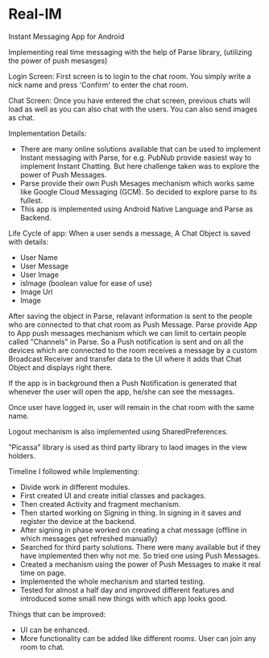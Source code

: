 # Real-IM
Instant Messaging App for Android

Implementing real time messaging with the help of Parse library, (utilizing the power of push mesasges)

Login Screen:
First screen is to login to the chat room. You simply write a nick name and press 'Confirm' to enter the chat room.

Chat Screen:
Once you have entered the chat screen, previous chats will load as well as you can also chat with the users.
You can also send images as chat.

Implementation Details:
- There are many online solutions available that can be used to implement Instant messaging with Parse, for e.g. PubNub provide easiest way to implement Instant Chatting. But here challenge taken was to explore the power of Push Messages.
- Parse provide their own Push Mesages mechanism which works same like Google Cloud Messaging (GCM). So decided to explore parse to its fullest.
- This app is implemented using Android Native Language and Parse as Backend.

Life Cycle of app:
When a user sends a message, A Chat Object is saved with details:
- User Name
- User Message
- User Image
- isImage (boolean value for ease of use)
- Image Url
- Image
	
After saving the object in Parse, relavant information is sent to the people who are connected to that chat room as Push Message. Parse provide App to App push messages mechanism which we can limit to certain people called "Channels" in Parse. So a Push notification is sent and on all the devices which are connected to the room receives a message by a custom Broadcast Receiver and transfer data to the UI where it adds that Chat Object and displays right there.

If the app is in background then a Push Notification is generated that whenever the user will open the app, he/she can see the messages.
	
Once user have logged in, user will remain in the chat room with the same name.

Logout mechanism is also implemented using SharedPreferences.

"Picassa" library is used as third party library to laod images in the view holders.

Timeline I followed while Implementing:
- Divide work in different modules.
- First created UI and create initial classes and packages.
- Then created Activity and fragment mechanism.
- Then started working on Signing in thing. In signing in it saves and register the device at the backend.
- After signing in phase worked on creating a chat message (offline in which messages get refreshed manually)
- Searched for third party solutions. There were many available but if they have implemented then why not me. So tried one using Push Messages.
- Created a mechanism using the power of Push Messages to make it real time on page. 
- Implemented the whole mechanism and started testing.
- Tested for almost a half day and improved different features and introduced some small new things with which app looks good.

Things that can be improved:
- UI can be enhanced.
- More functionality can be added like different rooms. User can join any room to chat.

